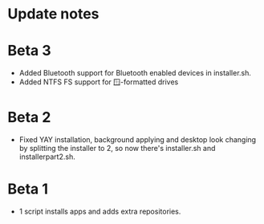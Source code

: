 # Update notes
# Beta 3
 - Added Bluetooth support for Bluetooth enabled devices in installer.sh.
 - Added NTFS FS support for 🪟-formatted drives

# Beta 2
 - Fixed YAY installation, background applying and desktop look changing by splitting the installer to 2, so now there's installer.sh and installerpart2.sh.

# Beta 1
 - 1 script installs apps and adds extra repositories.
